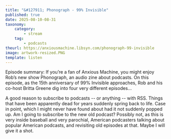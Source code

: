 ```yaml
---
title: "&#127911; Phonograph - 99% Invisible"
published: true
date: 2025-08-10-08-31
taxonomy:
    category:
        - stream
    tag:
        - podcasts
theurl: https://anxiousmachine.libsyn.com/phonograph-99-invisible
image: artwork-resized.PNG
template: listen
---
```


Episode summary: If you&rsquo;re a fan of Anxious Machine, you might enjoy Rob&rsquo;s new show Phonograph, an audio zine about podcasts. On this episode, as the 15th anniversary of 99% Invisible approaches, Rob and his co-host Britta Greene dig into four very different episodes&hellip;

A good reason to subscribe to podcasts -- or anything -- with RSS. Things that have been apparently dead for years suddenly spring back to life. Case in point, which I might never have found about had it not suddenly popped up. Am I going to subscribe to the new old podcast? Possibly not, as this is very inside baseball and very parochial, American podcasters talking about popular American podcasts, and revisiting old episodes at that. Maybe I will give it a shot.
